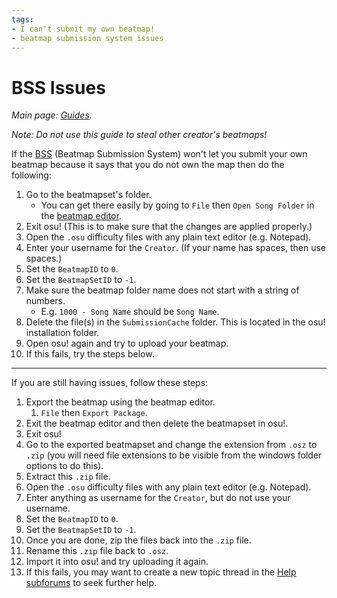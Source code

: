```yaml
---
tags:
- I can't submit my own beatmap!
- beatmap submission system issues
---
```

# BSS Issues

*Main page: [Guides](/wiki/Guides).*

*Note: Do not use this guide to steal other creator's beatmaps!*

If the [BSS](/wiki/BSS) (Beatmap Submission System) won't let you submit your own beatmap because it says that you do not own the map then do the following:

1.  Go to the beatmapset's folder.
    -    You can get there easily by going to `File` then `Open Song Folder` in the [beatmap editor](/wiki/beatmap_editor).
1.  Exit osu! (This is to make sure that the changes are applied properly.)
1.  Open the `.osu` difficulty files with any plain text editor (e.g. Notepad).
1.  Enter your username for the `Creator`. (If your name has spaces, then use spaces.)
1.  Set the `BeatmapID` to `0`.
1.  Set the `BeatmapSetID` to `-1`.
1.  Make sure the beatmap folder name does not start with a string of numbers.
    -    E.g. `1000 - Song Name` should be `Song Name`.
1.  Delete the file(s) in the `SubmissionCache` folder. This is located in the osu! installation folder.
1.  Open osu! again and try to upload your beatmap.
1.  If this fails, try the steps below.

---

If you are still having issues, follow these steps:

1.  Export the beatmap using the beatmap editor.
    1.  `File` then `Export Package`.
1.  Exit the beatmap editor and then delete the beatmapset in osu!.
1.  Exit osu!
1.  Go to the exported beatmapset and change the extension from `.osz` to `.zip` (you will need file extensions to be visible from the windows folder options to do this).
1.  Extract this `.zip` file.
1.  Open the `.osu` difficulty files with any plain text editor (e.g. Notepad).
1.  Enter anything as username for the `Creator`, but do not use your username.
1.  Set the `BeatmapID` to `0`.
1.  Set the `BeatmapSetID` to `-1`.
1.  Once you are done, zip the files back into the `.zip` file.
1.  Rename this `.zip` file back to `.osz`.
1.  Import it into osu! and try uploading it again.
1.  If this fails, you may want to create a new topic thread in the [Help subforums](/community/forums/5) to seek further help.
